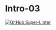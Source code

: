 # Intro-03


[![GitHub Super-Linter](https://github.com/PolanianRifleman/Intro-03/workflows/Lint%20Code%20Base/badge.svg)](https://github.com/marketplace/actions/super-linter)
